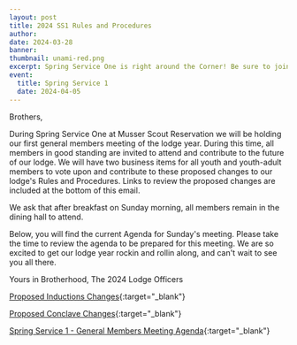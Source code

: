 ```yaml
---
layout: post
title: 2024 SS1 Rules and Procedures
author:
date: 2024-03-28
banner:
thumbnail: unami-red.png
excerpt: Spring Service One is right around the Corner! Be sure to join us for...
event:
  title: Spring Service 1
  date: 2024-04-05
---
```


Brothers,

During Spring Service One at Musser Scout Reservation we will be holding our first general members meeting of the lodge year. During this time, all members in good standing are invited to attend and contribute to the future of our lodge. We will have two business items for all youth and youth-adult members to vote upon and contribute to these proposed changes to our lodge's Rules and Procedures. Links to review the proposed changes are included at the bottom of this email.

We ask that after breakfast on Sunday morning, all members remain in the dining hall to attend. 

Below, you will find the current Agenda for Sunday's meeting. Please take the time to review the agenda to be prepared for this meeting. We are so excited to get our lodge year rockin and rollin along, and can't wait to see you all there.

Yours in Brotherhood,
The 2024 Lodge Officers

[Proposed Inductions Changes](https://docs.google.com/presentation/d/1W_PR4EYIx-SyKBcztqpBlk-ZzY8gUjoViKlMGNVjx2o/){:target="_blank"}

[Proposed Conclave Changes](https://docs.google.com/document/d/1-RT85IVOooRHltsBS7R9ZA4_oHuen1rYzgXjhxTF3d4/){:target="_blank"}

[Spring Service 1 - General Members Meeting Agenda](/files/rules/proposed_2024.03.26/2024_SS1_General-Members-Meeting-Agenda.pdf){:target="_blank"}
